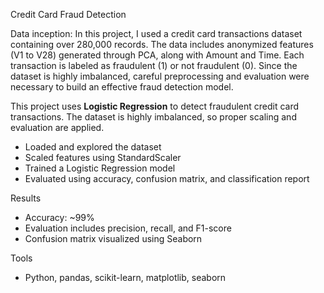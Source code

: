 Credit Card Fraud Detection

Data inception:
In this project, I used a credit card transactions dataset containing over 280,000 records. 
The data includes anonymized features (V1 to V28) generated through PCA, along with Amount and Time. 
Each transaction is labeled as fraudulent (1) or not fraudulent (0). Since the dataset is highly imbalanced, 
careful preprocessing and evaluation were necessary to build an effective fraud detection model.

This project uses **Logistic Regression** to detect fraudulent credit card transactions. The dataset is highly imbalanced, so proper scaling and evaluation are applied.

- Loaded and explored the dataset
- Scaled features using StandardScaler
- Trained a Logistic Regression model
- Evaluated using accuracy, confusion matrix, and classification report

Results
- Accuracy: ~99%
- Evaluation includes precision, recall, and F1-score
- Confusion matrix visualized using Seaborn

Tools
- Python, pandas, scikit-learn, matplotlib, seaborn
